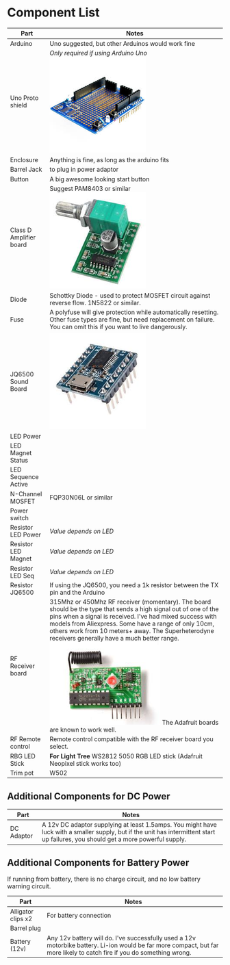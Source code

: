 # Component List

| Part               | Notes |
| -------------------| ------------- |
| Arduino            | Uno suggested, but other Arduinos would work fine |
| Uno Proto shield   | *Only required if using Arduino Uno* <br /> ![Image of amp](part_proto.jpg) |
| Enclosure          | Anything is fine, as long as the arduino fits |
| Barrel Jack        | to plug in power adaptor |
| Button             | A big awesome looking start button |
| Class D Amplifier board | Suggest PAM8403 or similar <br /> ![Image of amp](part_amp.jpg) |
| Diode              | Schottky Diode - used to protect MOSFET circuit against reverse flow. 1N5822 or similar. |
| Fuse               | A polyfuse will give protection while automatically resetting. Other fuse types are fine, but need replacement on failure. You can omit this if you want to live dangerously. |
| JQ6500 Sound Board | ![Image of mp3 decoder](part_decoder.jpg) |
| LED Power          | |
| LED Magnet Status  | |
| LED Sequence Active| |
| N-Channel MOSFET   | FQP30N06L or similar |
| Power switch       | |
| Resistor LED Power | *Value depends on LED* |
| Resistor LED Magnet| *Value depends on LED* |
| Resistor LED Seq   | *Value depends on LED* |
| Resistor JQ6500    | If using the JQ6500, you need a 1k resistor between the TX pin and the Arduino |
| RF Receiver board  | 315Mhz or 450Mhz RF receiver (momentary). The board should be the type that sends a high signal out of one of the pins when a signal is received. I've had mixed success with models from Aliexpress. Some have a range of only 10cm, others work from 10 meters+ away. The Superheterodyne receivers generally have a much better range. <br /> ![Image of amp](part_rf.jpg) The Adafruit boards are known to work well. |
| RF Remote control  | Remote control compatible with the RF receiver board you select. |
| RBG LED Stick      | **For Light Tree** WS2812 5050 RGB LED stick (Adafruit Neopixel stick works too) |
| Trim pot           | W502 |

## Additional Components for DC Power

| Part               | Notes |
| -------------------| ------------- |
| DC Adaptor | A 12v DC adaptor supplying at least 1.5amps. You might have luck with a smaller supply, but if the unit has intermittent start up failures, you should get a more powerful supply.  |

## Additional Components for Battery Power

If running from battery, there is no charge circuit, and no low battery warning circuit.

| Part               | Notes |
| -------------------| ------------- |
| Alligator clips x2 | For battery connection |
| Barrel plug        | |
| Battery  (12v)     | Any 12v battery will do. I've successfully used a 12v motorbike battery. Li-ion would be far more compact, but far more likely to catch fire if you do something wrong. |
